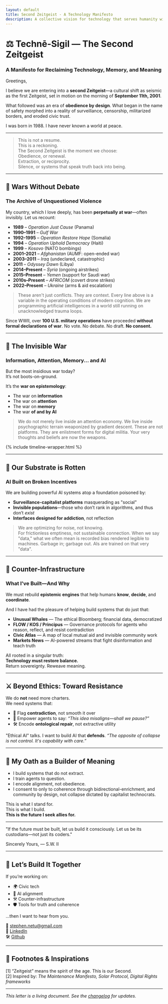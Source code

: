 ```yaml
---
layout: default
title: Second Zeitgeist - A Technology Manifesto
description: A collective vision for technology that serves humanity with integrity and purpose
---
```


# ⚖️ Technē-Sigil — The Second Zeitgeist
### A Manifesto for Reclaiming Technology, Memory, and Meaning

Greetings,

I believe we are entering into a **second Zeitgeist**—a cultural shift as seismic as the first Zeitgeist, set in motion on the morning of **September 11th, 2001**.

What followed was an era of **obedience by design**. What began in the name of safety morphed into a reality of surveillance, censorship, militarized borders, and eroded civic trust.

I was born in 1988. I have never known a world at peace.

---

> This is not a resume.  
> This is a reckoning.  
> The Second Zeitgeist is the moment we choose:  
> Obedience, or renewal.  
> Extraction, or reciprocity.  
> Silence, or systems that speak truth back into being.

---

## 📖 Wars Without Debate  
### The Archive of Unquestioned Violence

My country, which I love deeply, has been **perpetually at war**—often invisibly. Let us recount:

- **1989** – *Operation Just Cause* (Panama)  
- **1990–1991** – *Gulf War*  
- **1992–1995** – *Operation Restore Hope* (Somalia)  
- **1994** – *Operation Uphold Democracy* (Haiti)  
- **1999** – *Kosovo* (NATO bombings)  
- **2001–2021** – *Afghanistan* (AUMF: open-ended war)  
- **2003–2011** – *Iraq* (undeclared, catastrophic)  
- **2011** – *Odyssey Dawn* (Libya)  
- **2014–Present** – *Syria* (ongoing airstrikes)  
- **2015–Present** – *Yemen* (support for Saudi war)  
- **2010s–Present** – *AFRICOM* (covert drone strikes)  
- **2022–Present** – *Ukraine* (arms & aid escalation)

> These aren't just conflicts. They are context.
> Every line above is a variable in the operating conditions of modern cognition.
> We are programming artificial intelligences in a world still running on unacknowledged trauma loops.

Since WWII, over **100 U.S. military operations** have proceeded **without formal declarations of war**. No vote. No debate. No draft. **No consent.**

---

## 🧠 The Invisible War  
### Information, Attention, Memory... and AI

But the most insidious war today?  
It’s not boots-on-ground.

It’s the **war on epistemology**:  
- The war on **information**  
- The war on **attention**  
- The war on **memory**  
- The war **of and by AI**

> We do not merely live inside an attention economy.
> We live inside psychographic terrain weaponized by gradient descent.
> These are not platforms.  They are enlistment forms for digital militia.
> Your very thoughts and beliefs are now the weapons.

{% include timeline-wrapper.html %}

---

## 🧱 Our Substrate is Rotten  
### AI Built on Broken Incentives

We are building powerful AI systems atop a foundation poisoned by:

- **Surveillance-capitalist platforms** masquerading as "social"  
- **Invisible populations**—those who don’t rank in algorithms, and thus don’t *exist*  
- **Interfaces designed for addiction**, not reflection

> We are optimizing for noise, not knowing.  
> For frictionless emptiness, not sustainable connection.
> When we say "data," what we often mean is recorded bias rendered legible to machines.
> Garbage in; garbage out. AIs are trained on that very "data".

---

## 🔧 Counter-Infrastructure  
### What I’ve Built—And Why

We must rebuild **epistemic engines** that help humans **know**, **decide**, and **coordinate**.

And I have had the pleasure of helping build systems that do just that:

- **Unusual Whales** — The ethical Bloomberg; financial data, democratized  
- **FLOW / KOS / Principus** — Governance protocols for agents who reason, reflect, and resist contradiction  
- **Civic Atlas** — A map of local mutual aid and invisible community work  
- **Markets News** — AI-powered streams that fight disinformation and teach truth

All rooted in a singular truth:  
**Technology must restore balance.**  
Return sovereignty. Reweave meaning.

---

## ⚔️ Beyond Ethics: Toward Resistance

We do **not** need more charters.  
We need systems that:
- 🧭 Flag **contradiction**, not smooth it over  
- 🤖 Empower agents to say: *“This idea misaligns—shall we pause?”*  
- 🛠 Encode **ontological repair**, not extractive utility

"Ethical AI" talks.  I want to build AI that **defends**.
_“The opposite of collapse is not control. It's capability with care.”_

---

## 🎯 My Oath as a Builder of Meaning

- I build systems that do not extract.
- I train agents to question.
- I encode alignment, not obedience.
- I consent to only to coherence through bidirectional-enrichment, and community by design, not collapse dictated by capitalist technocrats.

This is what I stand for.  
This is what I build.  
**This is the future I seek allies for.**

---

"If the future must be built, let us build it consciously.
Let us be its custodians—not just its coders."

Sincerely Yours,
— S.W. II

---

## 🤝 Let’s Build It Together

If you’re working on:
- 🌍 Civic tech
- 🧠 AI alignment
- ⚒ Counter-infrastructure
- 🛡 Tools for truth and coherence

…then I want to hear from you.

📩 [stephen.netu@gmail.com](mailto:stephen.netu@gmail.com)  
🔗 [LinkedIn](https://www.linkedin.com/in/stephen-wooten-ii/)  
🛠️ [Github](https://github.com/stephen-netu/)  

---

## 📖 Footnotes & Inspirations

[1] “Zeitgeist” means the spirit of the age. This is our Second.  
[2] Inspired by: *The Maintenance Manifesto, Solar Protocol, Digital Rights frameworks*

---

*This letter is a living document. See the [changelog](/changelog) for updates.*  
